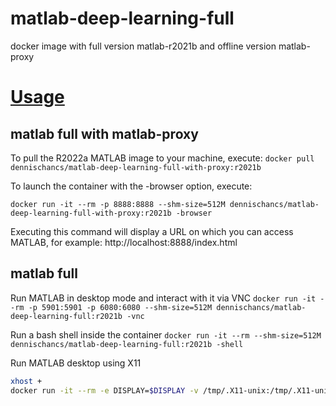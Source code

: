 # matlab-deep-learning-full
 docker image with full version matlab-r2021b and offline version matlab-proxy


# [Usage](https://hub.docker.com/r/mathworks/matlab-deep-learning#How-to-use-this-image)

## matlab full with matlab-proxy
To pull the R2022a MATLAB image to your machine, execute:
`docker pull dennischancs/matlab-deep-learning-full-with-proxy:r2021b`

To launch the container with the -browser option, execute:

`docker run -it --rm -p 8888:8888 --shm-size=512M dennischancs/matlab-deep-learning-full-with-proxy:r2021b -browser`

Executing this command will display a URL on which you can access MATLAB, for example:
http://localhost:8888/index.html

## matlab full
Run MATLAB in desktop mode and interact with it via VNC
`docker run -it --rm -p 5901:5901 -p 6080:6080 --shm-size=512M dennischancs/matlab-deep-learning-full:r2021b -vnc`

Run a bash shell inside the container
`docker run -it --rm --shm-size=512M dennischancs/matlab-deep-learning-full:r2021b -shell`

Run MATLAB desktop using X11
```bash
xhost +
docker run -it --rm -e DISPLAY=$DISPLAY -v /tmp/.X11-unix:/tmp/.X11-unix:ro --shm-size=512M dennischancs/matlab-deep-learning-full:r2021b
```
